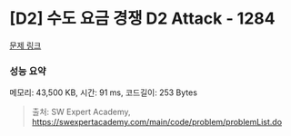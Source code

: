 # [D2] 수도 요금 경쟁 D2 Attack - 1284 

[문제 링크](https://swexpertacademy.com/main/code/problem/problemDetail.do?contestProbId=AV189xUaI8UCFAZN) 

### 성능 요약

메모리: 43,500 KB, 시간: 91 ms, 코드길이: 253 Bytes



> 출처: SW Expert Academy, https://swexpertacademy.com/main/code/problem/problemList.do